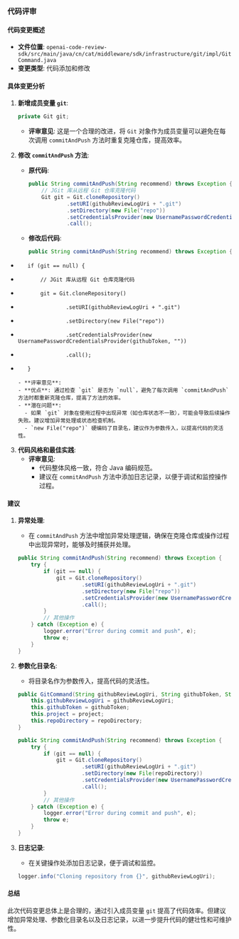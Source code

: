 ### 代码评审

#### 代码变更概述
- **文件位置**: `openai-code-review-sdk/src/main/java/cn/cat/middleware/sdk/infrastructure/git/impl/GitCommand.java`
- **变更类型**: 代码添加和修改

#### 具体变更分析

1. **新增成员变量 `git`**:
   ```java
   private Git git;
   ```
   - **评审意见**: 这是一个合理的改进，将 `Git` 对象作为成员变量可以避免在每次调用 `commitAndPush` 方法时重复克隆仓库，提高效率。

2. **修改 `commitAndPush` 方法**:
   - **原代码**:
     ```java
     public String commitAndPush(String recommend) throws Exception {
         // JGit 库从远程 Git 仓库克隆代码
         Git git = Git.cloneRepository()
                 .setURI(githubReviewLogUri + ".git")
                 .setDirectory(new File("repo"))
                 .setCredentialsProvider(new UsernamePasswordCredentialsProvider(githubToken, ""))
                 .call();
     ```
   - **修改后代码**:
     ```java
     public String commitAndPush(String recommend) throws Exception {
+        if (git == null) {
+            // JGit 库从远程 Git 仓库克隆代码
+            git = Git.cloneRepository()
+                    .setURI(githubReviewLogUri + ".git")
+                    .setDirectory(new File("repo"))
+                    .setCredentialsProvider(new UsernamePasswordCredentialsProvider(githubToken, ""))
+                    .call();
+        }
     ```
   - **评审意见**:
     - **优点**: 通过检查 `git` 是否为 `null`，避免了每次调用 `commitAndPush` 方法时都重新克隆仓库，提高了方法的效率。
     - **潜在问题**: 
       - 如果 `git` 对象在使用过程中出现异常（如仓库状态不一致），可能会导致后续操作失败。建议增加异常处理或状态检查机制。
       - `new File("repo")` 硬编码了目录名，建议作为参数传入，以提高代码的灵活性。

3. **代码风格和最佳实践**:
   - **评审意见**:
     - 代码整体风格一致，符合 Java 编码规范。
     - 建议在 `commitAndPush` 方法中添加日志记录，以便于调试和监控操作过程。

#### 建议

1. **异常处理**:
   - 在 `commitAndPush` 方法中增加异常处理逻辑，确保在克隆仓库或操作过程中出现异常时，能够及时捕获并处理。

   ```java
   public String commitAndPush(String recommend) throws Exception {
       try {
           if (git == null) {
               git = Git.cloneRepository()
                       .setURI(githubReviewLogUri + ".git")
                       .setDirectory(new File("repo"))
                       .setCredentialsProvider(new UsernamePasswordCredentialsProvider(githubToken, ""))
                       .call();
           }
           // 其他操作
       } catch (Exception e) {
           logger.error("Error during commit and push", e);
           throw e;
       }
   }
   ```

2. **参数化目录名**:
   - 将目录名作为参数传入，提高代码的灵活性。

   ```java
   public GitCommand(String githubReviewLogUri, String githubToken, String project, String repoDirectory) {
       this.githubReviewLogUri = githubReviewLogUri;
       this.githubToken = githubToken;
       this.project = project;
       this.repoDirectory = repoDirectory;
   }
   
   public String commitAndPush(String recommend) throws Exception {
       try {
           if (git == null) {
               git = Git.cloneRepository()
                       .setURI(githubReviewLogUri + ".git")
                       .setDirectory(new File(repoDirectory))
                       .setCredentialsProvider(new UsernamePasswordCredentialsProvider(githubToken, ""))
                       .call();
           }
           // 其他操作
       } catch (Exception e) {
           logger.error("Error during commit and push", e);
           throw e;
       }
   }
   ```

3. **日志记录**:
   - 在关键操作处添加日志记录，便于调试和监控。

   ```java
   logger.info("Cloning repository from {}", githubReviewLogUri);
   ```

#### 总结
此次代码变更总体上是合理的，通过引入成员变量 `git` 提高了代码效率。但建议增加异常处理、参数化目录名以及日志记录，以进一步提升代码的健壮性和可维护性。